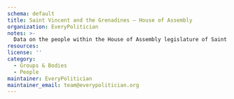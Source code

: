 ```yaml
---
schema: default
title: Saint Vincent and the Grenadines — House of Assembly
organization: EveryPolitician
notes: >-
  Data on the people within the House of Assembly legislature of Saint Vincent and the Grenadines.
resources:
license: ''
category:
  - Groups & Bodies
  - People
maintainer: EveryPolitician
maintainer_email: team@everypolitician.org
---
```


